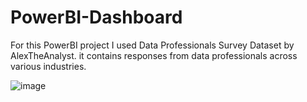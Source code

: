# PowerBI-Dashboard

For this PowerBI project I used Data Professionals Survey Dataset by AlexTheAnalyst. it contains responses from data professionals across various industries.

![image](https://github.com/user-attachments/assets/dfc10cd1-3f96-4b8e-adbc-56faab1cafaa)
